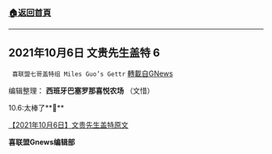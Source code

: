 ###  [:house:返回首頁](https://github.com/ourhimalayas/txt)
---


## 2021年10月6日 文贵先生盖特 6
` 喜联盟七哥盖特组 Miles Guo’s Gettr` [轉載自GNews](https://gnews.org/zh-hans/1577480/)

编辑整理： **西班牙巴塞罗那喜悦农场** （文惜）

10.6:太棒了**👏**

[【2021年10月6日】文贵先生盖特原文](https://gettr.com/post/pdcsot6534)

**喜联盟Gnews编辑部**
